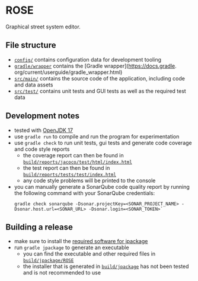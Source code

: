 # ROSE

Graphical street system editor.

## File structure
* [`config/`](./config) contains configuration data for development tooling
* [`gradle/wrapper`](./gradle/wrapper) contains the [Gradle wrapper](https://docs.gradle.
  org/current/userguide/gradle_wrapper.html)
* [`src/main/`](./src/main) contains the source code of the application, including code and data 
  assets
* [`src/test/`](./src/test) contains unit tests and GUI tests as well as the required test data

## Development notes
* tested with [OpenJDK 17](https://openjdk.java.net/projects/jdk/17/)
* use `gradle run` to compile and run the program for experimentation
* use `gradle check` to run unit tests, gui tests and generate code coverage and code style reports
  * the coverage report can then be found in
    [`build/reports/jacoco/test/html/index.html`](./build/reports/jacoco/test/html/index.html)
  * the test report can then be found in
    [`build/reports/tests/test/index.html`](./build/reports/tests/test/index.html)
  * any code style problems will be printed to the console
* you can manually generate a SonarQube code quality report by running the following command 
  with your SonarQube credentials:
  ```shell
  gradle check sonarqube -Dsonar.projectKey=<SONAR_PROJECT_NAME> -Dsonar.host.url=<SONAR_URL> -Dsonar.login=<SONAR_TOKEN>`
  ```

## Building a release
* make sure to install the
  [required software for jpackage](https://www.baeldung.com/java14-jpackage#packaging-prerequisite)
* run `gradle jpackage` to generate an executable
  * you can find the executable and other required files in
    [`build/jpackage/ROSE`](./build/jpackage/ROSE)
  * the installer that is generated in [`build/jpackage`](./build/jpackage) has not been tested 
    and is not recommended to use